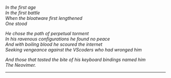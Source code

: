 _In the first age_\
_In the first battle_\
_When the bloatware first lengthened_\
_One stood_
 
_He chose the path of perpetual torment_\
_In his ravenous configurations he found no peace_\
_And with boiling blood he scoured the internet_\
_Seeking vengeance against the VScoders who had wronged him_
 
_And those that tasted the bite of his keyboard bindings named him_\
_The Neovimer._

---

